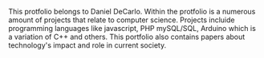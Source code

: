 This protfolio belongs to Daniel DeCarlo. Within the protfolio is a numerous amount of projects that relate to computer science. 
Projects incluide programming languages like javascript, PHP mySQL/SQL, Arduino which is a variation of C++ and others. 
This portfolio also contains papers about technology's impact and role in current society.
